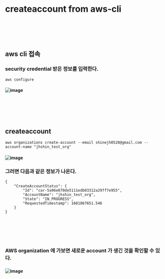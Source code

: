 # createaccount from aws-cli
### <br/><br/><br/>

## aws cli 접속
### security credential 받은 정보를 입력한다.
```
aws configure
```
#### ![image](https://user-images.githubusercontent.com/62974484/232943341-e3069e20-631a-4412-ab9e-77bd57735650.png)

### <br/><br/><br/>

## createaccount
```
aws organizations create-account --email shinejh0528@gmail.com --account-name "jhshin_test_org"
```
#### ![image](https://user-images.githubusercontent.com/62974484/232943353-a570f916-36ba-4214-ad45-80ae9dd85452.png)
### 그러면 다음과 같은 정보가 나온다.
```
{
    "CreateAccountStatus": {
        "Id": "car-5a96e870de5111edb03312a29ff7e955",
        "AccountName": "jhshin_test_org",
        "State": "IN_PROGRESS",
        "RequestedTimestamp": 1681867651.546
    }
}
```
### <br/><br/><br/>

### AWS organization 에 가보면 새로운 account 가 생긴 것을 확인할 수 있다.
### 
#### ![image](https://user-images.githubusercontent.com/62974484/232943612-a8c13be4-9d08-4431-bd71-4968844da78e.png)



